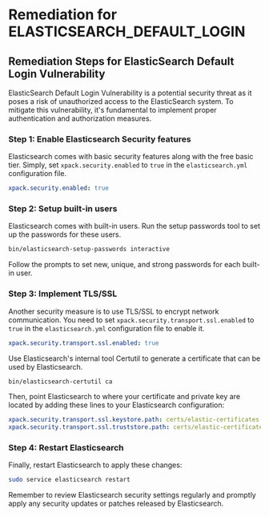 # Remediation for ELASTICSEARCH_DEFAULT_LOGIN

## Remediation Steps for ElasticSearch Default Login Vulnerability

ElasticSearch Default Login Vulnerability is a potential security threat as it poses a risk of unauthorized access to the ElasticSearch system. To mitigate this vulnerability, it's fundamental to implement proper authentication and authorization measures.

### Step 1: Enable Elasticsearch Security features
Elasticsearch comes with basic security features along with the free basic tier. Simply, set `xpack.security.enabled` to `true` in the `elasticsearch.yml` configuration file.

```yaml
xpack.security.enabled: true
```

### Step 2: Setup built-in users
Elasticsearch comes with built-in users. Run the setup passwords tool to set up the passwords for these users.

```bash
bin/elasticsearch-setup-passwords interactive
```
Follow the prompts to set new, unique, and strong passwords for each built-in user. 

### Step 3: Implement TLS/SSL
Another security measure is to use TLS/SSL to encrypt network communication. You need to set `xpack.security.transport.ssl.enabled` to `true` in the `elasticsearch.yml` configuration file to enable it.

```yaml
xpack.security.transport.ssl.enabled: true
```

Use Elasticsearch's internal tool Certutil to generate a certificate that can be used by Elasticsearch.

```bash
bin/elasticsearch-certutil ca
```

Then, point Elasticsearch to where your certificate and private key are located by adding these lines to your Elasticsearch configuration:

```yaml
xpack.security.transport.ssl.keystore.path: certs/elastic-certificates.p12
xpack.security.transport.ssl.truststore.path: certs/elastic-certificates.p12
```

### Step 4: Restart Elasticsearch
Finally, restart Elasticsearch to apply these changes:

```bash
sudo service elasticsearch restart
```

Remember to review Elasticsearch security settings regularly and promptly apply any security updates or patches released by Elasticsearch.